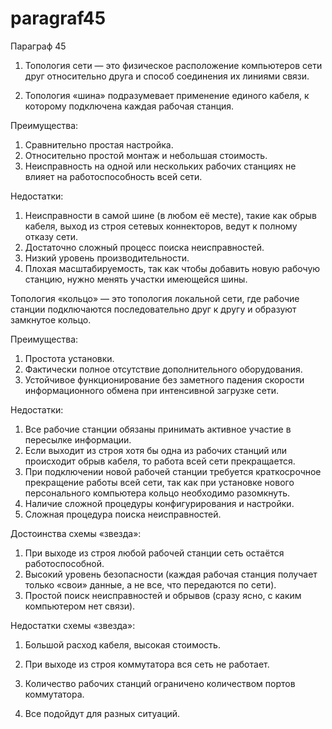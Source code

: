 # paragraf45

Параграф 45

1. Топология сети — это физическое расположение компьютеров сети друг относительно друга и способ соединения их линиями связи.

2. Топология «шина» подразумевает применение единого кабеля, к которому подключена каждая рабочая станция.

Преимущества:

1. Сравнительно простая настройка.
2. Относительно простой монтаж и небольшая стоимость.
3. Неисправность на одной или нескольких рабочих станциях не влияет на работоспособность всей сети.

Недостатки:

1. Неисправности в самой шине (в любом её месте), такие как обрыв кабеля, выход из строя сетевых коннекторов, ведут к полному отказу сети.
2. Достаточно сложный процесс поиска неисправностей.
3. Низкий уровень производительности.
4. Плохая масштабируемость, так как чтобы добавить новую рабочую станцию, нужно менять участки имеющейся шины.

Топология «кольцо» — это топология локальной сети, где рабочие станции подключаются последовательно друг к другу и образуют замкнутое кольцо.

Преимущества:

1. Простота установки.
2. Фактически полное отсутствие дополнительного оборудования.
3. Устойчивое функционирование без заметного падения скорости информационного обмена при интенсивной загрузке сети.

Недостатки:

1. Все рабочие станции обязаны принимать активное участие в пересылке информации.
2. Если выходит из строя хотя бы одна из рабочих станций или происходит обрыв кабеля, то работа всей сети прекращается.
3. При подключении новой рабочей станции требуется краткосрочное прекращение работы всей сети, так как при установке нового персонального компьютера кольцо необходимо разомкнуть.
4. Наличие сложной процедуры конфигурирования и настройки.
5. Сложная процедура поиска неисправностей.

Достоинства схемы «звезда»:

1. При выходе из строя любой рабочей станции сеть остаётся работоспособной.
2. Высокий уровень безопасности (каждая рабочая станция получает только «свои» данные, а не все, что передаются по сети).
3. Простой поиск неисправностей и обрывов (сразу ясно, с каким компьютером нет связи).

Недостатки схемы «звезда»:

1. Большой расход кабеля, высокая стоимость.
2. При выходе из строя коммутатора вся сеть не работает.
3. Количество рабочих станций ограничено количеством портов коммутатора.

3. Все подойдут для разных ситуаций.
